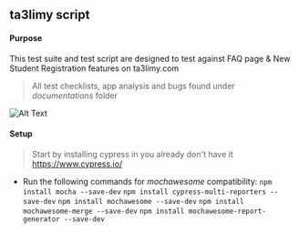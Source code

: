 ## ta3limy script

#### Purpose

This test suite and test script are designed to test against FAQ page & New Student Registration features on ta3limy.com
> All test checklists, app analysis and bugs found under *documentations* folder

![Alt Text](https://drive.google.com/uc?export=view&id=1UpAOkBk8tPtn5NUcb6-VrHIcZ70_jvtz)

#### Setup

> Start by installing cypress in you already don't have it https://www.cypress.io/

+ Run the following commands for *mochawesome* compatibility:
``npm install mocha --save-dev``
``npm install cypress-multi-reporters --save-dev``
``npm install mochawesome --save-dev``
``npm install mochawesome-merge --save-dev``
``npm install mochawesome-report-generator --save-dev``

